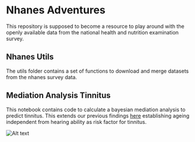 # Nhanes Adventures
This repository is supposed to become a resource to play around with the openly available data from the national health and nutrition examination survey.

## Nhanes Utils
The utils folder contains a set of functions to download and merge datasets from the nhanes survey data.

## Mediation Analysis Tinnitus 
This notebook contains code to calculate a bayesian mediation analysis to predict tinnitus. This extends our previous findings [here](https://bmcmedicine.biomedcentral.com/articles/10.1186/s12916-023-02998-1) establishing ageing independent from hearing ability as risk factor for tinnitus.

![Alt text](../results/mediation_tinnitus.png)
